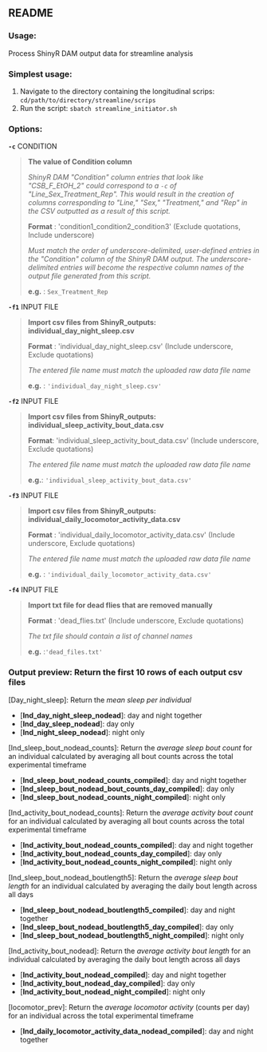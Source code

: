 README
-------

### Usage: 

Process ShinyR DAM output data for streamline analysis 


### Simplest usage:
1. Navigate to the directory containing the longitudinal scrips: `cd/path/to/directory/streamline/scrips`
2. Run the script: `sbatch streamline_initiator.sh`
    
### Options:
    
  __`-c`__ CONDITION
> **The value of Condition column**
>
> *ShinyR DAM "Condition" column entries that look like "CSB_F_EtOH_2" could correspond to a `-c` of "Line_Sex_Treatment_Rep".
> This would result in the creation of columns corresponding to "Line," "Sex," "Treatment," and "Rep" in the CSV outputted as a result of this script.*
>
> **Format** : 'condition1_condition2_condition3' (Exclude quotations, Include underscore)
>
> *Must match the order of underscore-delimited, user-defined entries in the "Condition" column of the ShinyR DAM output. The underscore-delimited entries will become 
> the respective column names of the output file generated from this script.*
>
> **e.g.** : `Sex_Treatment_Rep`
> 

  __`-f1`__ INPUT FILE
> **Import csv files from ShinyR_outputs: individual_day_night_sleep.csv**
>
> **Format** : 'individual_day_night_sleep.csv'  (Include underscore, Exclude quotations)
>
> *The entered file name must match the uploaded raw data file name*
>
> **e.g.** : `'individual_day_night_sleep.csv'`
   
  __`-f2`__ INPUT FILE
> **Import csv files from ShinyR_outputs: individual_sleep_activity_bout_data.csv**
>
> **Format**: 'individual_sleep_activity_bout_data.csv'  (Include underscore, Exclude quotations)
>
> *The entered file name must match the uploaded raw data file name*
>
> **e.g.**: `'individual_sleep_activity_bout_data.csv'` 

  __`-f3`__ INPUT FILE
> **Import csv files from ShinyR_outputs: individual_daily_locomotor_activity_data.csv**
>
> **Format** : 'individual_daily_locomotor_activity_data.csv' (Include underscore, Exclude quotations)
>
> *The entered file name must match the uploaded raw data file name*
>
> **e.g.** : `'individual_daily_locomotor_activity_data.csv'` 

  __`-f4`__ INPUT FILE
> **Import txt file for dead flies that are removed manually**
>
> **Format** : 'dead_flies.txt' (Include underscore, Exclude quotations)    
>
> *The txt file should contain a list of channel names*
>
> **e.g.** :`'dead_files.txt'`

### Output preview: Return the first 10 rows of each output csv files
[Day_night_sleep]: Return the *mean sleep per individual*
- [**Ind_day_night_sleep_nodead**]: day and night together
- [**Ind_day_sleep_nodead**]: day only
- [**Ind_night_sleep_nodead**]: night only
  
[Ind_sleep_bout_nodead_counts]: Return the *average sleep bout count* for an individual calculated by averaging all bout counts across the total experimental timeframe
- [**Ind_sleep_bout_nodead_counts_compiled**]: day and night together
- [**Ind_sleep_bout_nodead_bout_counts_day_compiled**]: day only
- [**Ind_sleep_bout_nodead_counts_night_compiled**]: night only
  
[Ind_activity_bout_nodead_counts]: Return the *average activity bout count* for an individual calculated by averaging all bout counts across the total experimental timeframe
- [**Ind_activity_bout_nodead_counts_compiled**]: day and night together
- [**Ind_activity_bout_nodead_counts_day_compiled**]: day only
- [**Ind_activity_bout_nodead_counts_night_compiled**]: night only
  
[Ind_sleep_bout_nodead_boutlength5]: Return the *average sleep bout length* for an individual calculated by averaging the daily bout length across all days
- [**Ind_sleep_bout_nodead_boutlength5_compiled**]: day and night together
- [**Ind_sleep_bout_nodead_boutlength5_day_compiled**]: day only
- [**Ind_sleep_bout_nodead_boutlength5_night_compiled**]: night only
  
[Ind_activity_bout_nodead]: Return the *average activity bout length* for an individual calculated by averaging the daily bout length across all days
- [**Ind_activity_bout_nodead_compiled**]: day and night together
- [**Ind_activity_bout_nodead_day_compiled**]: day only
- [**Ind_activity_bout_nodead_night_compiled**]: night only
  
[locomotor_prev]: Return the *average locomotor activity* (counts per day) for an individual across the total experimental timeframe
- [**Ind_daily_locomotor_activity_data_nodead_compiled**]: day and night together

     